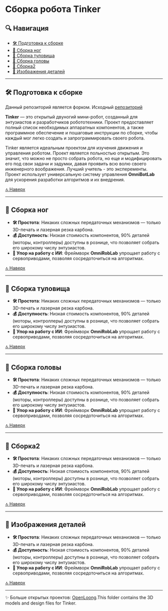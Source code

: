 # Сборка робота Tinker 
<div align="center">
</div>

## 🔍 Навигация
- [🛠 Подготовка к сборке](#-подготовка-к-сборке)
- [🦿 Сборка ног](#-сборка-ног)
- [👕 Сборка туловища](#-сборка-туловища)
- [👤 Сборка головы](#-сборка-головы)
- [👤 Сборка2](#-сборка2)
- [🦾 Изображения деталей](#-изображения-деталей)

---

## 🛠 Подготовка к сборке

Данный репозиторий является форком. Исходный [репозиторий ](https://github.com/Yuexuan9/Tinker/tree/main)

**Tinker** — это открытый двуногий мини-робот, созданный для энтузиастов и разработчиков робототехники. Проект предоставляет полный список необходимых аппаратных компонентов, а также программное обеспечение и пошаговые инструкции по сборке, чтобы каждый мог легко создать и запрограммировать своего робота.  

Tinker является идеальным проектом для изучения движения и управления роботом. Проект является польностью открытым. Это значит, что можно не просто собрать робота, но еще и модифицировать его под свои задачи и задумки, давая проявить всю волю своего инженерного воображения. Лучший учитель - это эксперементы. Проект использует универсальную систему управления **OmniBotLab** для ускорения разработки алгоритмов и их внедрения. 

[🔝 Наверх](#-навигация)

---

## 🦿 Сборка ног
- **🛠️ Простота**: Никаких сложных передаточных механизмов — только 3D-печать и лазерная резка карбона.  
- **💰 Доступность**: Низкая стоимость компонентов, 90% деталей (моторы, контроллеры) доступны в рознице, что позволяет собрать его широкому числу энтузиастов.  
- **🤖 Упор на работу с ИИ**: Фреймворк **OmniRobLab** упрощает работу с сервоприводами, позволяя сосредоточиться на алгоритмах.  

[🔝 Наверх](#-навигация)

---

## 👕 Сборка туловища
- **🛠️ Простота**: Никаких сложных передаточных механизмов — только 3D-печать и лазерная резка карбона.  
- **💰 Доступность**: Низкая стоимость компонентов, 90% деталей (моторы, контроллеры) доступны в рознице, что позволяет собрать его широкому числу энтузиастов.  
- **🤖 Упор на работу с ИИ**: Фреймворк **OmniRobLab** упрощает работу с сервоприводами, позволяя сосредоточиться на алгоритмах.  

[🔝 Наверх](#-навигация)

---

## 👤 Сборка головы
- **🛠️ Простота**: Никаких сложных передаточных механизмов — только 3D-печать и лазерная резка карбона.  
- **💰 Доступность**: Низкая стоимость компонентов, 90% деталей (моторы, контроллеры) доступны в рознице, что позволяет собрать его широкому числу энтузиастов.  
- **🤖 Упор на работу с ИИ**: Фреймворк **OmniRobLab** упрощает работу с сервоприводами, позволяя сосредоточиться на алгоритмах.  

[🔝 Наверх](#-навигация)

---

## 👤 Сборка2
- **🛠️ Простота**: Никаких сложных передаточных механизмов — только 3D-печать и лазерная резка карбона.  
- **💰 Доступность**: Низкая стоимость компонентов, 90% деталей (моторы, контроллеры) доступны в рознице, что позволяет собрать его широкому числу энтузиастов.  
- **🤖 Упор на работу с ИИ**: Фреймворк **OmniRobLab** упрощает работу с сервоприводами, позволяя сосредоточиться на алгоритмах.  

[🔝 Наверх](#-навигация)


---

## 🦾 Изображения деталей
- **🛠️ Простота**: Никаких сложных передаточных механизмов — только 3D-печать и лазерная резка карбона.  
- **💰 Доступность**: Низкая стоимость компонентов, 90% деталей (моторы, контроллеры) доступны в рознице, что позволяет собрать его широкому числу энтузиастов.  
- **🤖 Упор на работу с ИИ**: Фреймворк **OmniRobLab** упрощает работу с сервоприводами, позволяя сосредоточиться на алгоритмах.  

[🔝 Наверх](#-навигация)

---
✨ Больше открытых проектов: [OpenLoong](https://www.openloong.org.cn/cn).This folder contains the 3D models and design files for Tinker.

